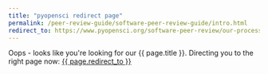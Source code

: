 ```yaml
---
title: "pyopensci redirect page"
permalink: /peer-review-guide/software-peer-review-guide/intro.html
redirect_to: https://www.pyopensci.org/software-peer-review/our-process/review-timeline.html
---
```



Oops - looks like you're looking for our {{ page.title }}. Directing you
to the right page now: <a href="{{ page.redirect_to }}"> {{ page.redirect_to }} </a>
